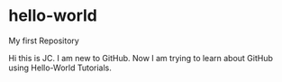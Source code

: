 # hello-world
My first Repository

Hi this is JC. 
I am new to GitHub. 
Now I am trying to learn about GitHub using Hello-World Tutorials.
